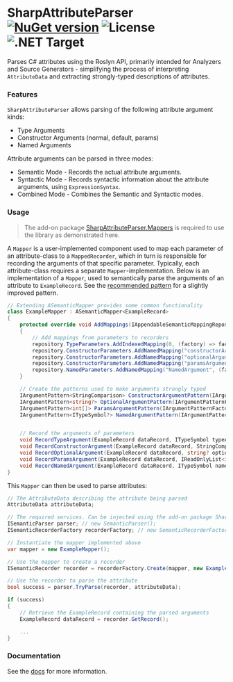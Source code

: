 # SharpAttributeParser [![NuGet version](https://img.shields.io/nuget/v/SharpAttributeParser.svg?style=plastic)](https://www.nuget.org/packages/SharpAttributeParser/) ![License](https://img.shields.io/github/license/ErikWe/sharp-attribute-parser?style=plastic) ![.NET Target](https://img.shields.io/badge/.NET%20Standard-2.0-blue?style=plastic)

Parses C\# attributes using the Roslyn API, primarily intended for Analyzers and Source Generators - simplifying the process of interpreting `AttributeData` and extracting strongly-typed descriptions of attributes.

### Features

`SharpAttributeParser` allows parsing of the following attribute argument kinds:
* Type Arguments
* Constructor Arguments (normal, default, params)
* Named Arguments

Attribute arguments can be parsed in three modes:
* Semantic Mode - Records the actual attribute arguments.
* Syntactic Mode - Records syntactic information about the attribute arguments, using `ExpressionSyntax`.
* Combined Mode - Combines the Semantic and Syntactic modes.

### Usage

> The add-on package [SharpAttributeParser.Mappers](https://www.nuget.org/packages/SharpAttributeParser.Mappers/) is required to use the library as demonstrated here.

A `Mapper` is a user-implemented component used to map each parameter of an attribute-class to a `MappedRecorder`, which in turn is responsible for recording the arguments of that specific parameter. Typically, each attribute-class requires a separate `Mapper`-implementation. Below is an implementation of a `Mapper`, used to semantically parse the arguments of an attribute to `ExampleRecord`. See the [recommended pattern](docs/RecommendedPattern/RecommendedPattern.md) for a slightly improved pattern.

```csharp
// Extending ASemanticMapper provides some common functionality
class ExampleMapper : ASemanticMapper<ExampleRecord>
{
    protected override void AddMappings(IAppendableSemanticMappingRepository<ExampleRecord> repository)
    {
        // Add mappings from parameters to recorders
        repository.TypeParameters.AddIndexedMapping(0, (factory) => factory.Create(RecordTypeArgument));
        repository.ConstructorParameters.AddNamedMapping("constructorArgument", (factory) => factory.Create(ConstructorArgumentPattern, RecordConstructorArgument));
        repository.ConstructorParameters.AddNamedMapping("optionalArgument", (factory) => factory.Create(OptionalArgumentPattern, RecordOptionalArgument));
        repository.ConstructorParameters.AddNamedMapping("paramsArgument", (factory) => factory.Create(ParamsArgumentPattern, RecordParamsArgument));
        repository.NamedParameters.AddNamedMapping("NamedArgument", (factory) => factory.Create(NamedArgumentPattern, RecordNamedArgument));
    }

    // Create the patterns used to make arguments strongly typed
    IArgumentPattern<StringComparison> ConstructorArgumentPattern(IArgumentPatternFactory factory) => factory.Enum<StringComparison>();
    IArgumentPattern<string?> OptionalArgumentPattern(IArgumentPatternFactory factory) => factory.NullableString();
    IArgumentPattern<int[]> ParamsArgumentPattern(IArgumentPatternFactory factory) => factory.NonNullableArray(factory.Int());
    IArgumentPattern<ITypeSymbol?> NamedArgumentPattern(IArgumentPatternFactory factory) => factory.NullableType();


    // Record the arguments of parameters
    void RecordTypeArgument(ExampleRecord dataRecord, ITypeSymbol typeArgument) => dataRecord.TypeArgument = typeArgument;
    void RecordConstructorArgument(ExampleRecord dataRecord, StringComparison constructorArgument) => dataRecord.ConstructorArgument = constructorArgument;
    void RecordOptionalArgument(ExampleRecord dataRecord, string? optionalArgument) => dataRecord.OptionalArgument = optionalArgument;
    void RecordParamsArgument(ExampleRecord dataRecord, IReadOnlyList<int> paramsArgument) => dataRecord.ParamsArgument = paramsArgument;
    void RecordNamedArgument(ExampleRecord dataRecord, ITypeSymbol namedArgument) => dataRecord.NamedArgument = namedArgument;
}
```

This `Mapper` can then be used to parse attributes:

```csharp
// The AttributeData describing the attribute being parsed
AttributeData attributeData;

// The required services. Can be injected using the add-on package SharpAttributeParser.Mappers.DependencyInjection
ISemanticParser parser; // new SemanticParser();
ISemanticRecorderFactory recorderFactory; // new SemanticRecorderFactory();

// Instantiate the mapper implemented above
var mapper = new ExampleMapper();

// Use the mapper to create a recorder
ISemanticRecorder recorder = recorderFactory.Create(mapper, new ExampleRecord());

// Use the recorder to parse the attribute
bool success = parser.TryParse(recorder, attributeData);

if (success)
{
    // Retrieve the ExampleRecord containing the parsed arguments
    ExampleRecord dataRecord = recorder.GetRecord();

    ...
}
```

### Documentation

See the [docs](docs/README.md) for more information.